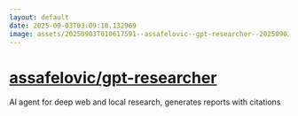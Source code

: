 ```yaml
---
layout: default
date: 2025-09-03T03:09:18.132969
image: assets/20250903T010617591--assafelovic--gpt-researcher--20250903T011549250--cropped.png
---
```


# [assafelovic/gpt-researcher](https://github.com/assafelovic/gpt-researcher)

AI agent for deep web and local research, generates reports with citations
